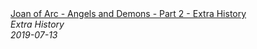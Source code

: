 <!--2024-07-21 00:21:39-->
<div class="yb">
  <a class="nodecor" href="/index.html?istoriya/joan_of_arc_-_angels_and_demons_-_part_2_-_extra_history">
    <img class="preview" data-videoid="ZphBpO5qUkg" src="https://i.ytimg.com/vi/ZphBpO5qUkg/hqdefault.jpg" align="middle" alt="">
  </a>
  <div class="inlbl text">
    <a class="nodecor" href="/index.html?istoriya/joan_of_arc_-_angels_and_demons_-_part_2_-_extra_history">Joan of Arc - Angels and Demons - Part 2 - Extra History</a><br>
    <i class="smaller2">Extra History</i><br>
    <i class="smaller3">2019-07-13</i>
  </div>
</div>
